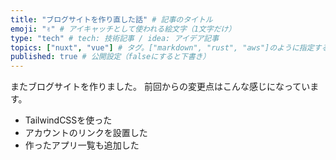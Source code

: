 ```yaml
---
title: "ブログサイトを作り直した話" # 記事のタイトル
emoji: "✌" # アイキャッチとして使われる絵文字（1文字だけ）
type: "tech" # tech: 技術記事 / idea: アイデア記事
topics: ["nuxt", "vue"] # タグ。["markdown", "rust", "aws"]のように指定する
published: true # 公開設定（falseにすると下書き）
---
```

またブログサイトを作りました。
前回からの変更点はこんな感じになっています。
- TailwindCSSを使った
- アカウントのリンクを設置した
- 作ったアプリ一覧も追加した